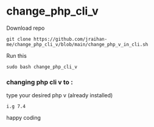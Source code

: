 # change_php_cli_v


Download repo

    git clone https://github.com/jraihan-me/change_php_cli_v/blob/main/change_php_v_in_cli.sh

Run this

    sudo bash change_php_cli_v

### changing php cli v to :

type your desired php v (already installed)

    i.g 7.4
    
    
    
 happy coding 
 
 
 

